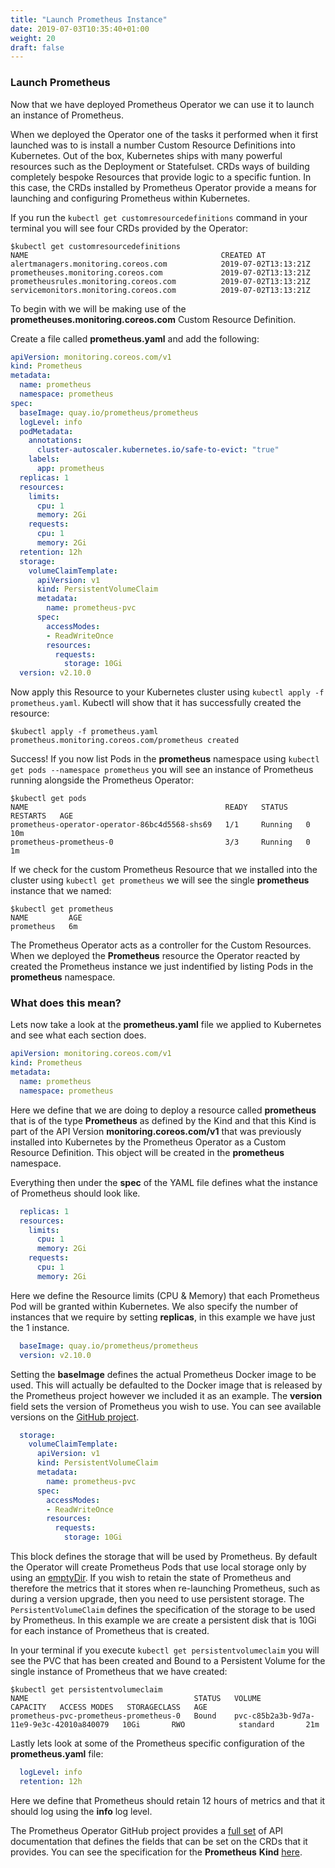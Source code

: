 ```yaml
---
title: "Launch Prometheus Instance"
date: 2019-07-03T10:35:40+01:00
weight: 20
draft: false
---
```


### Launch Prometheus 

Now that we have deployed Prometheus Operator we can use it to launch an instance of Prometheus.

When we deployed the Operator one of the tasks it performed when it first launched was to is install a number Custom Resource Definitions into Kubernetes. Out of the box, Kubernetes ships with many powerful resources such as the Deployment or Statefulset. CRDs ways of building completely bespoke Resources that provide logic to a specific funtion. In this case, the CRDs installed by Prometheus Operator provide a means for launching and configuring Prometheus within Kubernetes.

If you run the `kubectl get customresourcedefinitions` command in your terminal you will see four CRDs provided by the Operator:

```shell
$kubectl get customresourcedefinitions
NAME                                           CREATED AT
alertmanagers.monitoring.coreos.com            2019-07-02T13:13:21Z
prometheuses.monitoring.coreos.com             2019-07-02T13:13:21Z
prometheusrules.monitoring.coreos.com          2019-07-02T13:13:21Z
servicemonitors.monitoring.coreos.com          2019-07-02T13:13:21Z
```

To begin with we will be making use of the **prometheuses.monitoring.coreos.com** Custom Resource Definition.

Create a file called **prometheus.yaml** and add the following:

```yaml
apiVersion: monitoring.coreos.com/v1
kind: Prometheus
metadata:
  name: prometheus
  namespace: prometheus
spec:
  baseImage: quay.io/prometheus/prometheus
  logLevel: info
  podMetadata:
    annotations:
      cluster-autoscaler.kubernetes.io/safe-to-evict: "true"
    labels:
      app: prometheus
  replicas: 1
  resources:
    limits:
      cpu: 1
      memory: 2Gi
    requests:
      cpu: 1
      memory: 2Gi
  retention: 12h
  storage:
    volumeClaimTemplate:
      apiVersion: v1
      kind: PersistentVolumeClaim
      metadata:
        name: prometheus-pvc
      spec:
        accessModes:
        - ReadWriteOnce
        resources:
          requests:
            storage: 10Gi
  version: v2.10.0
```

Now apply this Resource to your Kubernetes cluster using `kubectl apply -f prometheus.yaml`. Kubectl will show that it has successfully created the resource:

```shell
$kubectl apply -f prometheus.yaml
prometheus.monitoring.coreos.com/prometheus created
```

Success! If you now list Pods in the **prometheus** namespace using `kubectl get pods --namespace prometheus` you will see an instance of Prometheus running alongside the Prometheus Operator:

```shell
$kubectl get pods
NAME                                            READY   STATUS    RESTARTS   AGE
prometheus-operator-operator-86bc4d5568-shs69   1/1     Running   0          10m
prometheus-prometheus-0                         3/3     Running   0          1m
```

If we check for the custom Prometheus Resource that we installed into the cluster using `kubectl get prometheus` we will see the single **prometheus** instance that we named:

```shell
$kubectl get prometheus
NAME         AGE
prometheus   6m
```

The Prometheus Operator acts as a controller for the Custom Resources. When we deployed the **Prometheus** resource the Operator reacted by created the Prometheus instance we just indentified by listing Pods in the **prometheus** namespace.

### What does this mean?

Lets now take a look at the **prometheus.yaml** file we applied to Kubernetes and see what each section does.

```yaml
apiVersion: monitoring.coreos.com/v1
kind: Prometheus
metadata:
  name: prometheus
  namespace: prometheus
```

Here we define that we are doing to deploy a resource called **prometheus** that is of the type **Prometheus** as defined by the Kind and that this Kind is part of the API Version **monitoring.coreos.com/v1** that was previously installed into Kubernetes by the Prometheus Operator as a Custom Resource Definition. This object will be created in the **prometheus** namespace.

Everything then under the **spec** of the YAML file defines what the instance of Prometheus should look like.

```yaml
  replicas: 1
  resources:
    limits:
      cpu: 1
      memory: 2Gi
    requests:
      cpu: 1
      memory: 2Gi
```

Here we define the Resource limits (CPU & Memory) that each Prometheus Pod will be granted within Kubernetes. We also specify the number of instances that we require by setting **replicas**, in this example we have just the 1 instance.

```yaml
  baseImage: quay.io/prometheus/prometheus
  version: v2.10.0
```

Setting the **baseImage** defines the actual Prometheus Docker image to be used. This will actually be defaulted to the Docker image that is released by the Prometheus project however we included it as an example. The **version** field sets the version of Prometheus you wish to use. You can see available versions on the [GitHub project](https://github.com/prometheus/prometheus/releases).

```yaml
  storage:
    volumeClaimTemplate:
      apiVersion: v1
      kind: PersistentVolumeClaim
      metadata:
        name: prometheus-pvc
      spec:
        accessModes:
        - ReadWriteOnce
        resources:
          requests:
            storage: 10Gi
```

This block defines the storage that will be used by Prometheus. By default the Operator will create Prometheus Pods that use local storage only by using an [emptyDir](https://kubernetes.io/docs/concepts/storage/volumes/#emptydir). If you wish to retain the state of Prometheus and therefore the metrics that it stores when re-launching Prometheus, such as during a version upgrade, then you need to use persistent storage. The `PersistentVolumeClaim` defines the specification of the storage to be used by Prometheus. In this example we are create a persistent disk that is 10Gi for each instance of Prometheus that is created.

In your terminal if you execute `kubectl get persistentvolumeclaim` you will see the PVC that has been created and Bound to a Persistent Volume for the single instance of Prometheus that we have created:

```shell
$kubectl get persistentvolumeclaim
NAME                                     STATUS   VOLUME                                     CAPACITY   ACCESS MODES   STORAGECLASS   AGE
prometheus-pvc-prometheus-prometheus-0   Bound    pvc-c85b2a3b-9d7a-11e9-9e3c-42010a840079   10Gi       RWO            standard       21m
```

Lastly lets look at some of the Prometheus specific configuration of the **prometheus.yaml** file:

```yaml
  logLevel: info
  retention: 12h
```

Here we define that Prometheus should retain 12 hours of metrics and that it should log using the **info** log level.

The Prometheus Operator GitHub project provides a [full set](https://github.com/coreos/prometheus-operator/blob/master/Documentation/api.md) of API documentation that defines the fields that can be set on the CRDs that it provides. You can see the specification for the **Prometheus** **Kind** [here](https://github.com/coreos/prometheus-operator/blob/master/Documentation/api.md#prometheusspec).